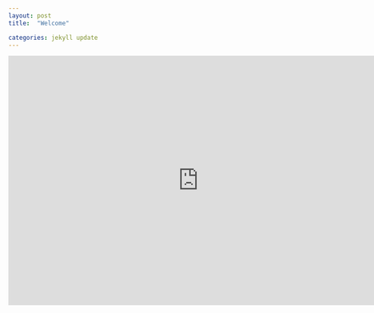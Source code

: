 ```yaml
---
layout: post
title:  "Welcome"

categories: jekyll update
---
```

<iframe src="https://docs.google.com/forms/d/e/1FAIpQLScvY_63pKbXzZVF75H_QzLWoVtDYRVwuQp7fuuW_IF-6Esndw/viewform?embedded=true" width="760" height="500" frameborder="0" marginheight="0" marginwidth="0">Loading...</iframe>

